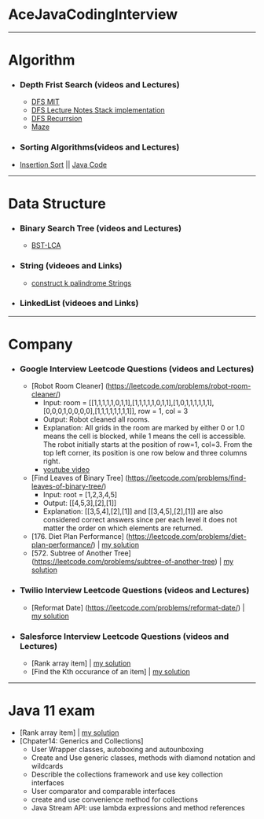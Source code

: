 # AceJavaCodingInterview
********************************************************************************************************************************************************************
# Algorithm
- ### Depth Frist Search (videos and Lectures)
    - [DFS MIT](https://www.youtube.com/watch?v=AfSk24UTFS8)
    - [DFS Lecture Notes Stack implementation](http://www.mathcs.emory.edu/~cheung/Courses/171/Syllabus/11-Graph/dfs.html)
    - [DFS Recurrsion](https://www.geeksforgeeks.org/depth-first-search-or-dfs-for-a-graph/)
    - [Maze](https://www.baeldung.com/java-solve-maze#2-implementation)
- ### Sorting Algorithms(videos and Lectures)
 - [Insertion Sort](https://www.educative.io/edpresso/what-is-insertion-sort-in-java) || [Java Code](https://github.com/XuyingSwift/AceJavaCodingInterview/blob/master/src/main/algorithms/Sorting/InsertionSort.java)
********************************************************************************************************************************************************************
# Data Structure
- ### Binary Search Tree (videos and Lectures)
    - [BST-LCA](https://www.geeksforgeeks.org/lowest-common-ancestor-in-a-binary-search-tree/)
- ### String (videoes and Links)
    - [construct k palindrome Strings](https://medium.com/@ChYuan/leetcode-1400-construct-k-palindrome-strings-%E5%BF%83%E5%BE%97-medium-70248333a075)
- ### LinkedList (videoes and Links)

******************************************************************************************************************************************************************
# Company
- ### Google Interview Leetcode Questions (videos and Lectures)
    - [Robot Room Cleaner] (https://leetcode.com/problems/robot-room-cleaner/)
        - Input: room = [[1,1,1,1,1,0,1,1],[1,1,1,1,1,0,1,1],[1,0,1,1,1,1,1,1],[0,0,0,1,0,0,0,0],[1,1,1,1,1,1,1,1]], row = 1, col = 3
        - Output: Robot cleaned all rooms.
        - Explanation: All grids in the room are marked by either 0 or 1.0 means the cell is blocked, while 1 means the cell is accessible. The robot initially starts at the position of row=1, col=3. From the top left corner, its position is one row below and three columns right.
        - [youtube video](https://www.youtube.com/watch?v=-1P3VP7LH0I)
     - [Find Leaves of Binary Tree] (https://leetcode.com/problems/find-leaves-of-binary-tree/)
        - Input: root = [1,2,3,4,5]
        - Output: [[4,5,3],[2],[1]]
        - Explanation: [[3,5,4],[2],[1]] and [[3,4,5],[2],[1]] are also considered correct answers since per each level it does not matter the order on which elements are returned.
    - [176. Diet Plan Performance] (https://leetcode.com/problems/diet-plan-performance/) | [my solution]()
    - [572. Subtree of Another Tree] (https://leetcode.com/problems/subtree-of-another-tree) | [my solution]()
- ### Twilio Interview Leetcode Questions (videos and Lectures)
    - [Reformat Date] (https://leetcode.com/problems/reformat-date/) | [my solution]()
- ### Salesforce Interview Leetcode Questions (videos and Lectures)
    - [Rank array item] | [my solution]()
    -  [Find the Kth occurance of an item] | [my solution]()
   
*****************************************************************************************************************************************************************
# Java 11 exam
- [Rank array item] | [my solution]()
- [Chpater14: Generics and Collections]
    - User Wrapper classes, autoboxing and autounboxing
    - Create and Use generic classes, methods with diamond notation and wildcards
    - Describle the collections framework and use key collection interfaces
    - User comparator and comparable interfaces
    - create and use convenience method for collections
    - Java Stream API: use lambda expressions and method references
    

  
  
